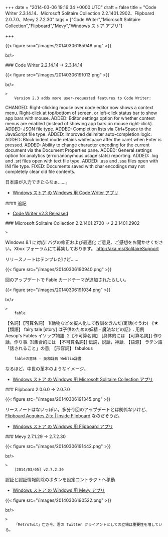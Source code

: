 
+++
date = "2014-03-06 19:16:34 +0000 UTC"
draft = false
title = "Code Writer 2.3.14.14、Microsoft Solitaire Collection 2.2.1401.2902、Flipboard 2.0.7.0、Mevy 2.7.2.30"
tags = ["Code Writer","Microsoft Solitaire Collection","Flipboard","Mevy","Windows ストア アプリ"]

+++


{{< figure src="/images/20140306185048.png"  >}}

br/>


<div class="section">
    ### Code Writer 2.2.14.14 → 2.3.14.14
    

{{< figure src="/images/20140306191013.png"  >}}

br/>


    >
        Version 2.3 adds more user-requested features to Code Writer:
CHANGED: Right-clicking mouse over code editor now shows a context menu. Right-click at top/bottom of screen, or left-click status bar to show app bars with mouse.
ADDED: Editor settings option for whether context menus are enabled (instead of showing app bars on mouse right-click).
ADDED: JSON file type.
ADDED: Completion lists via Ctrl+Space to the JavaScript file type.
ADDED: Improved delimiter auto-completion logic.
ADDED: Block indent mode retains whitespace after the caret when Enter is pressed.
ADDED: Ability to change character encoding for the current document via the Document Properties pane.
ADDED: General settings option for analytics (error/anonymous usage stats) reporting.
ADDED: .log and .srt files open with text file type.
ADDED: .ass and .ssa files open with INI file type.
FIXED: Documents saved with char encodings may not completely clear old file contents.

    
日本語が入力できたらなぁ……。

<ul>
<li><a href="http://apps.microsoft.com/windows/ja-jp/app/code-writer/5149f454-94a7-40bc-90ef-eafd38355079">Windows ストア の Windows 用 Code Writer アプリ</a></li>
</ul>
<div class="section">
    #### 追記
    
<ul>
<li><a href="http://blog.actiprosoftware.com/post/2014/03/06/Code-Writer-v23-Released">Code Writer v2.3 Released</a></li>
</ul>
</div>
</div>
<div class="section">
    ### Microsoft Solitaire Collection 2.2.1401.2720 → 2.2.1401.2902
    
    >
        

Windows 8.1 に対応!
バグの修正および最適化
ご意見、ご感想をお聞かせください。Xbox フォーラムにて募集しております。 
http://aka.ms/SolitaireSupport

    
リリースノートはテンプレだけど……

{{< figure src="/images/20140306190940.png"  >}}

回のアップデートで Fable カードテーマが追加されたらしい。

{{< figure src="/images/20140306191034.png"  >}}

br/>


    >
        fable
【名詞】【可算名詞】
1(動物などを擬人化して教訓を含んだ)寓話(ぐうわ) 《★【類語】 fairy tale [story] は子供のための妖精・魔法などの話》.
用例		
Aesop&#39;s Fables イソップ物語.
2【不可算名詞】 [具体的には 【可算名詞】] 作り話，作り事.
3[集合的には 【不可算名詞】] 伝説，説話，神話.
【語源】
ラテン語「話されること」の意; 【形容詞】 fabulous

        fableの意味 - 英和辞典 Weblio辞書
    
なるほど。中世の革本のようなイメージ。

<ul>
<li><a href="http://apps.microsoft.com/windows/ja-jp/app/microsoft-solitaire-collection/1a36fd17-5161-4651-ae2d-13384e427ea8">Windows ストア の Windows 用 Microsoft Solitaire Collection アプリ</a></li>
</ul>
</div>
<div class="section">
    ### Flipboard 2.0.6.0 → 2.0.7.0
    

{{< figure src="/images/20140306191345.png"  >}}

リースノートはないっぽい。多分今回のアップデートとは関係ないけど、<a href="http://inside.flipboard.com/2014/03/05/flipboard-acquires-zite/">Flipboard Acquires Zite | Inside Flipboard</a> なのだそうだ。

<ul>
<li><a href="http://apps.microsoft.com/windows/ja-jp/app/flipboard/e62e393a-acc9-40d9-a34a-13a41f2eeef0">Windows ストア の Windows 用 Flipboard アプリ</a></li>
</ul>
</div>
<div class="section">
    ### Mevy 2.7.1.29 → 2.7.2.30
    

{{< figure src="/images/20140306191442.png"  >}}

br/>


    >
        [2014/03/05] v2.7.2.30
認証と認証情報削除のボタンを設定コントラクトへ移動

    

<ul>
<li><a href="http://apps.microsoft.com/windows/ja-jp/app/mevy/31760b9c-38fb-4d95-a471-d2ee8d920ee5">Windows ストア の Windows 用 Mevy アプリ</a></li>
</ul>

{{< figure src="/images/20140306190522.png"  >}}

br/>


    >
        「MetroTwit」亡き今、君の Twitter クライアントとしての立場は重要性を増している。

    

</div>

